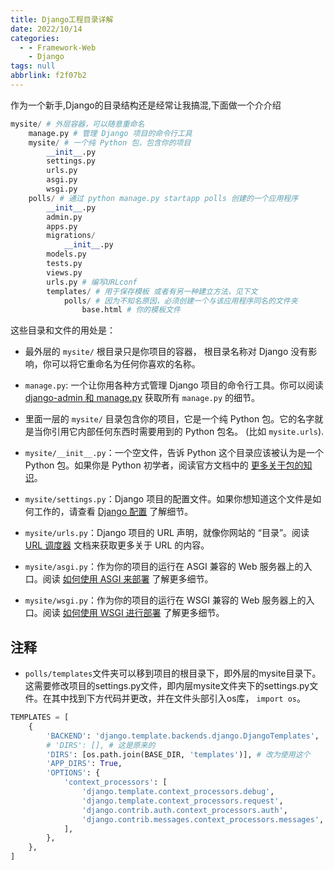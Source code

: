 ```yaml
---
title: Django工程目录详解
date: 2022/10/14
categories:
  - - Framework-Web
    - Django
tags: null
abbrlink: f2f07b2
---
```



作为一个新手,Django的目录结构还是经常让我搞混,下面做一个介介绍
```python
mysite/ # 外层容器，可以随意重命名
    manage.py # 管理 Django 项目的命令行工具
    mysite/ # 一个纯 Python 包，包含你的项目
        __init__.py
        settings.py
        urls.py   
        asgi.py
        wsgi.py
    polls/ # 通过 python manage.py startapp polls 创建的一个应用程序
        __init__.py
        admin.py
        apps.py
        migrations/
            __init__.py
        models.py
        tests.py
        views.py
        urls.py # 编写URLconf
        templates/ # 用于保存模板 或者有另一种建立方法，见下文
            polls/ # 因为不知名原因，必须创建一个与该应用程序同名的文件夹
                base.html # 你的模板文件
```

这些目录和文件的用处是：

*   最外层的 `mysite/` 根目录只是你项目的容器， 根目录名称对 Django 没有影响，你可以将它重命名为任何你喜欢的名称。

*   `manage.py`: 一个让你用各种方式管理 Django 项目的命令行工具。你可以阅读 [django-admin 和 manage.py](../../ref/django-admin/) 获取所有 `manage.py` 的细节。

*   里面一层的 `mysite/` 目录包含你的项目，它是一个纯 Python 包。它的名字就是当你引用它内部任何东西时需要用到的 Python 包名。 (比如 `mysite.urls`).

*   `mysite/__init__.py`：一个空文件，告诉 Python 这个目录应该被认为是一个 Python 包。如果你是 Python 初学者，阅读官方文档中的 [更多关于包的知识](https://docs.python.org/3/tutorial/modules.html#tut-packages "(在 Python v3.10)")。

*   `mysite/settings.py`：Django 项目的配置文件。如果你想知道这个文件是如何工作的，请查看 [Django 配置](../../topics/settings/) 了解细节。

*   `mysite/urls.py`：Django 项目的 URL 声明，就像你网站的 “目录”。阅读 [URL 调度器](../../topics/http/urls/) 文档来获取更多关于 URL 的内容。

*   `mysite/asgi.py`：作为你的项目的运行在 ASGI 兼容的 Web 服务器上的入口。阅读 [如何使用 ASGI 来部署](../../howto/deployment/asgi/) 了解更多细节。

*   `mysite/wsgi.py`：作为你的项目的运行在 WSGI 兼容的 Web 服务器上的入口。阅读 [如何使用 WSGI 进行部署](../../howto/deployment/wsgi/) 了解更多细节。

## 注释
- `polls/templates`文件夹可以移到项目的根目录下，即外层的mysite目录下。这需要修改项目的settings.py文件，即内层mysite文件夹下的settings.py文件。在其中找到下方代码并更改，并在文件头部引入os库， `import os`。
```python
TEMPLATES = [
    {
        'BACKEND': 'django.template.backends.django.DjangoTemplates',
        # 'DIRS': [], # 这是原来的
        'DIRS': [os.path.join(BASE_DIR, 'templates')], # 改为使用这个
        'APP_DIRS': True,
        'OPTIONS': {
            'context_processors': [
                'django.template.context_processors.debug',
                'django.template.context_processors.request',
                'django.contrib.auth.context_processors.auth',
                'django.contrib.messages.context_processors.messages',
            ],
        },
    },
]
```
